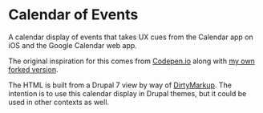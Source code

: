 # Calendar of Events

A calendar display of events that takes UX cues from the Calendar app on iOS and the Google Calendar web app.

The original inspiration for this comes from <a href="https://codepen.io/peanav">Codepen.io</a> along with <a href="https://codepen.io/aaronpinero/pen/qLWXpM">my own forked version</a>.

The HTML is built from a Drupal 7 view by way of <a href="https://www.10bestdesign.com/dirtymarkup/">DirtyMarkup</a>. The intention is to use this calendar display in Drupal themes, but it could be used in other contexts as well.